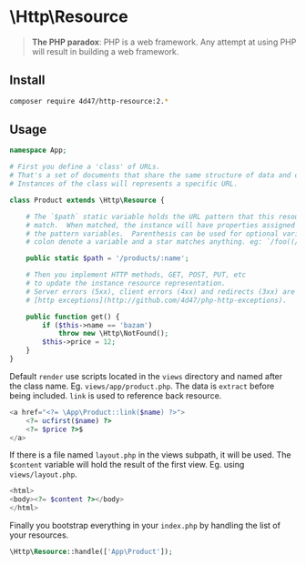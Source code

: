 # \Http\Resource

> **The PHP paradox**: PHP is a web framework. Any attempt at using PHP will result in building a web framework.

## Install

```bash
composer require 4d47/http-resource:2.*
```

## Usage


```php
namespace App;

# First you define a 'class' of URLs.
# That's a set of documents that share the same structure of data and operations.
# Instances of the class will represents a specific URL.

class Product extends \Http\Resource {

    # The `$path` static variable holds the URL pattern that this resource
    # match.  When matched, the instance will have properties assigned with
    # the pattern variables.  Parenthesis can be used for optional variables,
    # colon denote a variable and a star matches anything. eg: `/foo((/:bar)/*)`

    public static $path = '/products/:name';

    # Then you implement HTTP methods, GET, POST, PUT, etc
    # to update the instance resource representation.
    # Server errors (5xx), client errors (4xx) and redirects (3xx) are sent by throwing
    # [http exceptions](http://github.com/4d47/php-http-exceptions).

    public function get() {
        if ($this->name == 'bazam')
            throw new \Http\NotFound();
        $this->price = 12;
    }
}
```
    

Default `render` use scripts located in the `views` directory and named after the class name. Eg. `views/app/product.php`. The data is `extract` before being included. `link` is used to reference back resource. 

```php
<a href="<?= \App\Product::link($name) ?>">
    <?= ucfirst($name) ?>
    <?= $price ?>$
</a>
```

If there is a file named `layout.php` in the views subpath, it will be used. 
The `$content` variable will hold the result of the first view. Eg. using `views/layout.php`.

```php
<html>
<body><?= $content ?></body>
</html>
```
    
Finally you bootstrap everything in your `index.php` by handling 
the list of your resources.

```php
\Http\Resource::handle(['App\Product']);
```
